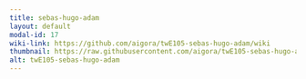 ```yaml
---
title: sebas-hugo-adam
layout: default
modal-id: 17
wiki-link: https://github.com/aigora/twE105-sebas-hugo-adam/wiki
thumbnail: https://raw.githubusercontent.com/aigora/twE105-sebas-hugo-adam/master/logo.png
alt: twE105-sebas-hugo-adam
---
```

